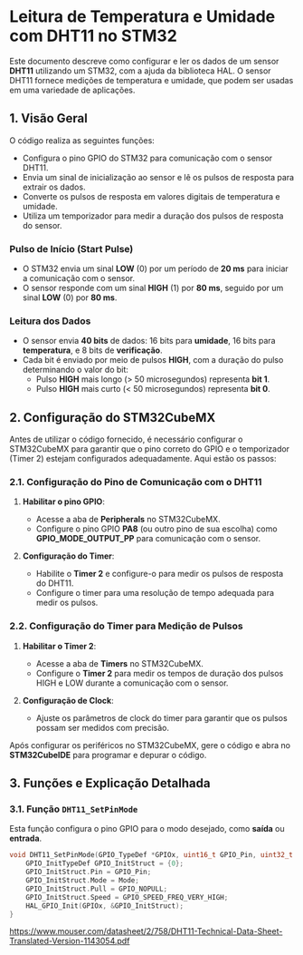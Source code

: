 # Leitura de Temperatura e Umidade com DHT11 no STM32

Este documento descreve como configurar e ler os dados de um sensor **DHT11** utilizando um STM32, com a ajuda da biblioteca HAL. O sensor DHT11 fornece medições de temperatura e umidade, que podem ser usadas em uma variedade de aplicações.

## 1. Visão Geral

O código realiza as seguintes funções:
- Configura o pino GPIO do STM32 para comunicação com o sensor DHT11.
- Envia um sinal de inicialização ao sensor e lê os pulsos de resposta para extrair os dados.
- Converte os pulsos de resposta em valores digitais de temperatura e umidade.
- Utiliza um temporizador para medir a duração dos pulsos de resposta do sensor.

### **Pulso de Início (Start Pulse)**

- O STM32 envia um sinal **LOW** (0) por um período de **20 ms** para iniciar a comunicação com o sensor.
- O sensor responde com um sinal **HIGH** (1) por **80 ms**, seguido por um sinal **LOW** (0) por **80 ms**.

### **Leitura dos Dados**

- O sensor envia **40 bits** de dados: 16 bits para **umidade**, 16 bits para **temperatura**, e 8 bits de **verificação**.
- Cada bit é enviado por meio de pulsos **HIGH**, com a duração do pulso determinando o valor do bit:
  - Pulso **HIGH** mais longo (> 50 microsegundos) representa **bit 1**.
  - Pulso **HIGH** mais curto (< 50 microsegundos) representa **bit 0**.

## 2. Configuração do STM32CubeMX

Antes de utilizar o código fornecido, é necessário configurar o STM32CubeMX para garantir que o pino correto do GPIO e o temporizador (Timer 2) estejam configurados adequadamente. Aqui estão os passos:

### 2.1. Configuração do Pino de Comunicação com o DHT11

1. **Habilitar o pino GPIO**:
   - Acesse a aba de **Peripherals** no STM32CubeMX.
   - Configure o pino GPIO **PA8** (ou outro pino de sua escolha) como **GPIO_MODE_OUTPUT_PP** para comunicação com o sensor.

2. **Configuração do Timer**:
   - Habilite o **Timer 2** e configure-o para medir os pulsos de resposta do DHT11.
   - Configure o timer para uma resolução de tempo adequada para medir os pulsos.

### 2.2. Configuração do Timer para Medição de Pulsos

1. **Habilitar o Timer 2**:
   - Acesse a aba de **Timers** no STM32CubeMX.
   - Configure o **Timer 2** para medir os tempos de duração dos pulsos HIGH e LOW durante a comunicação com o sensor.

2. **Configuração de Clock**:
   - Ajuste os parâmetros de clock do timer para garantir que os pulsos possam ser medidos com precisão.

Após configurar os periféricos no STM32CubeMX, gere o código e abra no **STM32CubeIDE** para programar e depurar o código.

## 3. Funções e Explicação Detalhada

### 3.1. Função `DHT11_SetPinMode`

Esta função configura o pino GPIO para o modo desejado, como **saída** ou **entrada**.

```c
void DHT11_SetPinMode(GPIO_TypeDef *GPIOx, uint16_t GPIO_Pin, uint32_t Mode) {
    GPIO_InitTypeDef GPIO_InitStruct = {0};
    GPIO_InitStruct.Pin = GPIO_Pin;
    GPIO_InitStruct.Mode = Mode;
    GPIO_InitStruct.Pull = GPIO_NOPULL;
    GPIO_InitStruct.Speed = GPIO_SPEED_FREQ_VERY_HIGH;
    HAL_GPIO_Init(GPIOx, &GPIO_InitStruct);
}
```
https://www.mouser.com/datasheet/2/758/DHT11-Technical-Data-Sheet-Translated-Version-1143054.pdf
